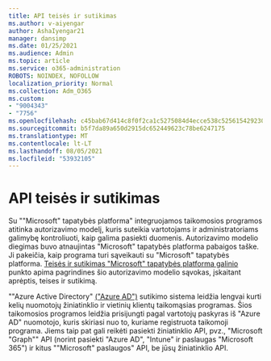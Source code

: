 ```yaml
---
title: API teisės ir sutikimas
ms.author: v-aiyengar
author: AshaIyengar21
manager: dansimp
ms.date: 01/25/2021
ms.audience: Admin
ms.topic: article
ms.service: o365-administration
ROBOTS: NOINDEX, NOFOLLOW
localization_priority: Normal
ms.collection: Adm_O365
ms.custom:
- "9004343"
- "7756"
ms.openlocfilehash: c45bab67d414c8f0f2ca1c5275084d4ecce538c5256154292302080ba5bd8175
ms.sourcegitcommit: b5f7da89a650d2915dc652449623c78be6247175
ms.translationtype: MT
ms.contentlocale: lt-LT
ms.lasthandoff: 08/05/2021
ms.locfileid: "53932105"
---
```

# <a name="api-permissions-and-consent"></a>API teisės ir sutikimas

Su ""Microsoft" tapatybės platforma" integruojamos taikomosios programos atitinka autorizavimo modelį, kuris suteikia vartotojams ir administratoriams galimybę kontroliuoti, kaip galima pasiekti duomenis. Autorizavimo modelio diegimas buvo atnaujintas "Microsoft" tapatybės platforma pabaigos taške. Ji pakeičia, kaip programa turi sąveikauti su "Microsoft" tapatybės platforma. [Teisės ir sutikimas "Microsoft" tapatybės platforma galinio](https://docs.microsoft.com/azure/active-directory/develop/v2-permissions-and-consent) punkto apima pagrindines šio autorizavimo modelio sąvokas, įskaitant aprėptis, teises ir sutikimą.

""Azure Active Directory" [("Azure AD")](https://docs.microsoft.com/azure/active-directory/develop/consent-framework) sutikimo sistema leidžia lengvai kurti kelių nuomotojų žiniatinklio ir vietinių klientų taikomąsias programas. Šios taikomosios programos leidžia prisijungti pagal vartotojų paskyras iš "Azure AD" nuomotojo, kuris skiriasi nuo to, kuriame registruota taikomoji programa. Jiems taip pat gali reikėti pasiekti žiniatinklio API, pvz., "Microsoft "Graph"" API (norint pasiekti "Azure AD", "Intune" ir paslaugas "Microsoft 365") ir kitus ""Microsoft" paslaugos" API, be jūsų žiniatinklio API.

